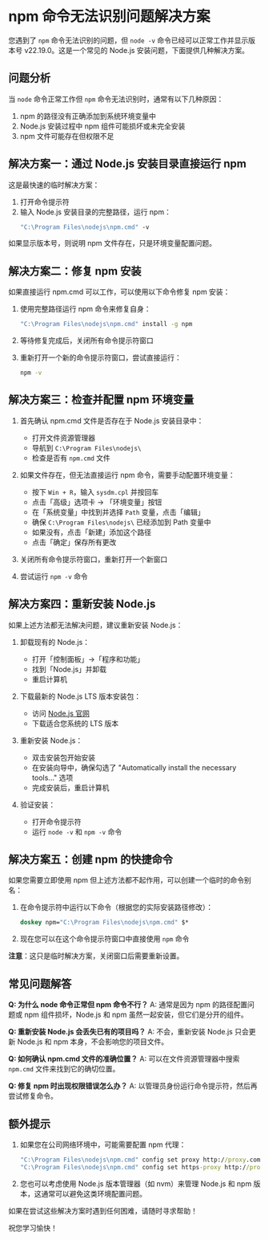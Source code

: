 # npm 命令无法识别问题解决方案

您遇到了 `npm` 命令无法识别的问题，但 `node -v` 命令已经可以正常工作并显示版本号 v22.19.0。这是一个常见的 Node.js 安装问题，下面提供几种解决方案。

## 问题分析

当 `node` 命令正常工作但 `npm` 命令无法识别时，通常有以下几种原因：
1. npm 的路径没有正确添加到系统环境变量中
2. Node.js 安装过程中 npm 组件可能损坏或未完全安装
3. npm 文件可能存在但权限不足

## 解决方案一：通过 Node.js 安装目录直接运行 npm

这是最快速的临时解决方案：

1. 打开命令提示符
2. 输入 Node.js 安装目录的完整路径，运行 npm：
   ```cmd
   "C:\Program Files\nodejs\npm.cmd" -v
   ```

如果显示版本号，则说明 npm 文件存在，只是环境变量配置问题。

## 解决方案二：修复 npm 安装

如果直接运行 npm.cmd 可以工作，可以使用以下命令修复 npm 安装：

1. 使用完整路径运行 npm 命令来修复自身：
   ```cmd
   "C:\Program Files\nodejs\npm.cmd" install -g npm
   ```

2. 等待修复完成后，关闭所有命令提示符窗口
3. 重新打开一个新的命令提示符窗口，尝试直接运行：
   ```cmd
   npm -v
   ```

## 解决方案三：检查并配置 npm 环境变量

1. 首先确认 npm.cmd 文件是否存在于 Node.js 安装目录中：
   - 打开文件资源管理器
   - 导航到 `C:\Program Files\nodejs\`
   - 检查是否有 `npm.cmd` 文件

2. 如果文件存在，但无法直接运行 npm 命令，需要手动配置环境变量：
   - 按下 `Win + R`，输入 `sysdm.cpl` 并按回车
   - 点击「高级」选项卡 → 「环境变量」按钮
   - 在「系统变量」中找到并选择 `Path` 变量，点击「编辑」
   - 确保 `C:\Program Files\nodejs\` 已经添加到 Path 变量中
   - 如果没有，点击「新建」添加这个路径
   - 点击「确定」保存所有更改

3. 关闭所有命令提示符窗口，重新打开一个新窗口
4. 尝试运行 `npm -v` 命令

## 解决方案四：重新安装 Node.js

如果上述方法都无法解决问题，建议重新安装 Node.js：

1. 卸载现有的 Node.js：
   - 打开「控制面板」→「程序和功能」
   - 找到「Node.js」并卸载
   - 重启计算机

2. 下载最新的 Node.js LTS 版本安装包：
   - 访问 [Node.js 官网](https://nodejs.org/zh-cn/)
   - 下载适合您系统的 LTS 版本

3. 重新安装 Node.js：
   - 双击安装包开始安装
   - 在安装向导中，确保勾选了 "Automatically install the necessary tools..." 选项
   - 完成安装后，重启计算机

4. 验证安装：
   - 打开命令提示符
   - 运行 `node -v` 和 `npm -v` 命令

## 解决方案五：创建 npm 的快捷命令

如果您需要立即使用 npm 但上述方法都不起作用，可以创建一个临时的命令别名：

1. 在命令提示符中运行以下命令（根据您的实际安装路径修改）：
   ```cmd
   doskey npm="C:\Program Files\nodejs\npm.cmd" $*
   ```

2. 现在您可以在这个命令提示符窗口中直接使用 `npm` 命令

**注意**：这只是临时解决方案，关闭窗口后需要重新设置。

## 常见问题解答

**Q: 为什么 node 命令正常但 npm 命令不行？**
A: 通常是因为 npm 的路径配置问题或 npm 组件损坏，Node.js 和 npm 虽然一起安装，但它们是分开的组件。

**Q: 重新安装 Node.js 会丢失已有的项目吗？**
A: 不会，重新安装 Node.js 只会更新 Node.js 和 npm 本身，不会影响您的项目文件。

**Q: 如何确认 npm.cmd 文件的准确位置？**
A: 可以在文件资源管理器中搜索 `npm.cmd` 文件来找到它的确切位置。

**Q: 修复 npm 时出现权限错误怎么办？**
A: 以管理员身份运行命令提示符，然后再尝试修复命令。

## 额外提示

1. 如果您在公司网络环境中，可能需要配置 npm 代理：
   ```cmd
   "C:\Program Files\nodejs\npm.cmd" config set proxy http://proxy.company.com:8080
   "C:\Program Files\nodejs\npm.cmd" config set https-proxy http://proxy.company.com:8080
   ```

2. 您也可以考虑使用 Node.js 版本管理器（如 nvm）来管理 Node.js 和 npm 版本，这通常可以避免这类环境配置问题。

如果在尝试这些解决方案时遇到任何困难，请随时寻求帮助！

祝您学习愉快！